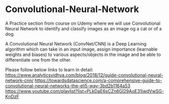 # Convolutional-Neural-Network

A Practice section from course on Udemy where we will use Convolutional Neural Network to identify and classify images as an image og a cat or of a dog.

A Convolutional Neural Network (ConvNet/CNN) is a Deep Learning algorithm which can take in an input image, assign importance (learnable weights and biases) to various aspects/objects in the image and be able to differentiate one from the other. 

Please follow below links to learn in detail:
https://www.analyticsvidhya.com/blog/2018/12/guide-convolutional-neural-network-cnn/
https://towardsdatascience.com/a-comprehensive-guide-to-convolutional-neural-networks-the-eli5-way-3bd2b1164a53
https://www.youtube.com/playlist?list=PLkDaE6sCZn6Gl29AoE31iwdVwSG-KnDzF
